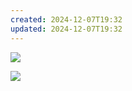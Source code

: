 ```yaml
---
created: 2024-12-07T19:32
updated: 2024-12-07T19:32
---
```

![](epub/[埃尔诺作品]%20年轻男人%20(安妮·埃尔诺；栾颖新%20译)%20(Z-Library)/images/index-6_1.png)

![](epub/[埃尔诺作品]%20年轻男人%20(安妮·埃尔诺；栾颖新%20译)%20(Z-Library)/images/index-7_1.png)